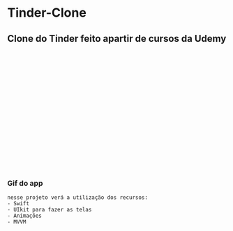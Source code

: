 # Tinder-Clone
## Clone do Tinder feito apartir de cursos da Udemy

<p align="center">
    <img windth="470" height="270 src="Tinder/Assets.xcassets/ezgif.com-gif-maker.gif">

### Gif do app 
    nesse projeto verá a utilização dos recursos:
    - Swift
    - UIkit para fazer as telas 
    - Animações 
    - MVVM 
